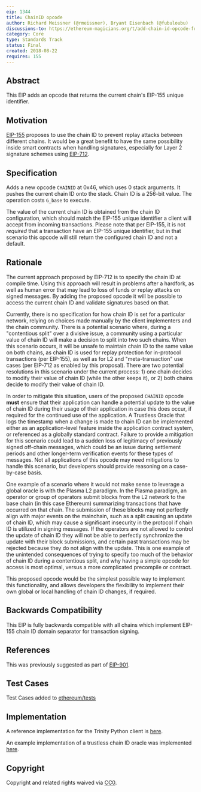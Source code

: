 ```yaml
---
eip: 1344
title: ChainID opcode
author: Richard Meissner (@rmeissner), Bryant Eisenbach (@fubuloubu)
discussions-to: https://ethereum-magicians.org/t/add-chain-id-opcode-for-replay-protection-when-handling-signed-messages-in-contracts/1131
category: Core
type: Standards Track
status: Final
created: 2018-08-22
requires: 155
---
```


## Abstract
This EIP adds an opcode that returns the current chain's EIP-155 unique identifier.

## Motivation
[EIP-155](./eip-155.md) proposes to use the chain ID to prevent replay attacks between different chains. It would be a great benefit to have the same possibility inside smart contracts when handling signatures, especially for Layer 2 signature schemes using [EIP-712](./eip-712.md).

## Specification
Adds a new opcode `CHAINID` at 0x46, which uses 0 stack arguments. It pushes the current chain ID onto the stack. Chain ID is a 256-bit value. The operation costs `G_base` to execute.

The value of the current chain ID is obtained from the chain ID configuration, which should match the EIP-155 unique identifier a client will accept from incoming transactions. Please note that per EIP-155, it is not *required* that a transaction have an EIP-155 unique identifier, but in that scenario this opcode will still return the configured chain ID and not a default.

## Rationale
The current approach proposed by EIP-712 is to specify the chain ID at compile time. Using this approach will result in problems after a hardfork, as well as human error that may lead to loss of funds or replay attacks on signed messages. By adding the proposed opcode it will be possible to access the current chain ID and validate signatures based on that.

Currently, there is no specification for how chain ID is set for a particular network, relying on choices made manually by the client implementers and the chain community. There is a potential scenario where, during a "contentious split" over a divisive issue, a community using a particular value of chain ID will make a decision to split into two such chains. When this scenario occurs, it will be unsafe to maintain chain ID to the same value on both chains, as chain ID is used for replay protection for in-protocol transactions (per EIP-155), as well as for L2 and "meta-transaction" use cases (per EIP-712 as enabled by this proposal). There are two potential resolutions in this scenario under the current process: 1) one chain decides to modify their value of chain ID (while the other keeps it), or 2) both chains decide to modify their value of chain ID.

In order to mitigate this situation, users of the proposed `CHAINID` opcode **must** ensure that their application can handle a potential update to the value of chain ID during their usage of their application in case this does occur, if required for the continued use of the application. A Trustless Oracle that logs the timestamp when a change is made to chain ID can be implemented either as an application-level feature inside the application contract system, or referenced as a globally standard contract. Failure to provide a mitigation for this scenario could lead to a sudden loss of legitimacy of previously signed off-chain messages, which could be an issue during settlement periods and other longer-term verification events for these types of messages. Not all applications of this opcode may need mitigations to handle this scenario, but developers should provide reasoning on a case-by-case basis.

One example of a scenario where it would not make sense to leverage a global oracle is with the Plasma L2 paradigm. In the Plasma paradigm, an operator or group of operators submit blocks from the L2 network to the base chain (in this case Ethereum) summarizing transactions that have occurred on that chain. The submission of these blocks may not perfectly align with major events on the mainchain, such as a split causing an update of chain ID, which may cause a significant insecurity in the protocol if chain ID is utilized in signing messages. If the operators are not allowed to control the update of chain ID they will not be able to perfectly synchronize the update with their block submissions, and certain past transactions may be rejected because they do not align with the update. This is one example of the unintended consequences of trying to specify too much of the behavior of chain ID during a contentious split, and why having a simple opcode for access is most optimal, versus a more complicated precompile or contract.

This proposed opcode would be the simplest possible way to implement this functionality, and allows developers the flexibility to implement their own global or local handling of chain ID changes, if required.

## Backwards Compatibility
This EIP is fully backwards compatible with all chains which implement EIP-155 chain ID domain separator for transaction signing.

## References
This was previously suggested as part of [EIP-901](https://github.com/ethereum/EIPs/issues/901).

## Test Cases
Test Cases added to [ethereum/tests](https://github.com/ethereum/tests/pull/627)

## Implementation
A reference implementation for the Trinity Python client is [here](https://github.com/ethereum/py-evm/pull/1803).

An example implementation of a trustless chain ID oracle was implemented [here](https://github.com/fubuloubu/chain-id-oracle/blob/master/ChainIdOracle.vy).

## Copyright
Copyright and related rights waived via [CC0](../LICENSE.md).
